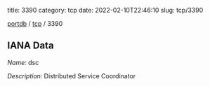 title: 3390
category: tcp
date: 2022-02-10T22:46:10
slug: tcp/3390

[portdb](/) / [tcp](/category/tcp.html) / 3390


## IANA Data

_Name:_ dsc

_Description:_ Distributed Service Coordinator

